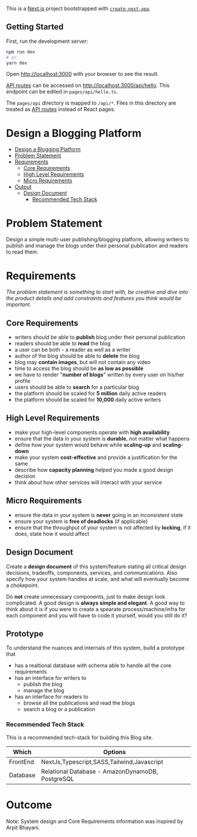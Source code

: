 This is a [Next.js](https://nextjs.org/) project bootstrapped with [`create-next-app`](https://github.com/vercel/next.js/tree/canary/packages/create-next-app).

## Getting Started

First, run the development server:

```bash
npm run dev
# or
yarn dev
```

Open [http://localhost:3000](http://localhost:3000) with your browser to see the result.

[API routes](https://nextjs.org/docs/api-routes/introduction) can be accessed on [http://localhost:3000/api/hello](http://localhost:3000/api/hello). This endpoint can be edited in `pages/api/hello.ts`.

The `pages/api` directory is mapped to `/api/*`. Files in this directory are treated as [API routes](https://nextjs.org/docs/api-routes/introduction) instead of React pages.

# Design a Blogging Platform

<!--ts-->

- [Design a Blogging Platform](#design-a-blogging-platform)
- [Problem Statement](#problem-statement)
- [Requirements](#requirements)
  - [Core Requirements](#core-requirements)
  - [High Level Requirements](#high-level-requirements)
  - [Micro Requirements](#micro-requirements)
- [Output](#output)
  - [Design Document](#design-document)
    - [Recommended Tech Stack](#recommended-tech-stack)

<!--te-->

# Problem Statement

Design a simple multi-user publishing/blogging platform, allowing writers to publish and manage the blogs under their personal publication and readers to read them.

# Requirements

<!--rs-->

_The problem statement is something to start with, be creative and dive into the product details and add constraints and features you think would be important._

<!--re-->

## Core Requirements

- writers should be able to **publish** blog under their personal publication
- readers should be able to **read** the blog
- a user can be both - a reader as well as a writer
- author of the blog should be able to **delete** the blog
- blog may **contain images**, but will not contain any video
- time to access the blog should be **as low as possible**
- we have to render "**number of blogs**" written by every user on his/her profile
- users should be able to **search** for a particular blog
- the platform should be scaled for **5 million** daily active readers
- the platform should be scaled for **10,000** daily active writers

## High Level Requirements

<!--hs-->

- make your high-level components operate with **high availability**
- ensure that the data in your system is **durable**, not matter what happens
- define how your system would behave while **scaling-up** and **scaling-down**
- make your system **cost-effective** and provide a justification for the same
- describe how **capacity planning** helped you made a good design decision
- think about how other services will interact with your service
<!--he-->

## Micro Requirements

<!--ms-->

- ensure the data in your system is **never** going in an inconsistent state
- ensure your system is **free of deadlocks** (if applicable)
- ensure that the throughput of your system is not affected by **locking**, if it does, state how it would affect
<!--me-->


## Design Document

<!--ds-->

Create a **design document** of this system/feature stating all critical design decisions, tradeoffs, components, services, and communications. Also specify how your system handles at scale, and what will eventually become a chokepoint.

Do **not** create unnecessary components, just to make design look complicated. A good design is **always simple and elegant**. A good way to think about it is if you were to create a spearate process/machine/infra for each component and you will have to code it yourself, would you still do it?

<!--de-->

## Prototype

To understand the nuances and internals of this system, build a prototype that

- has a realtional database with schema able to handle all the core requirements
- has an interface for writers to
  - publish the blog
  - manage the blog
- has an interface for readers to
  - browse all the publications and read the blogs
  - search a blog or a publication

### Recommended Tech Stack

This is a recommended tech-stack for building this Blog site.

| Which    | Options                                          |
| -------- | ------------------------------------------------ |
| FrontEnd | NextJs,Typescript,SASS,Tailwind,Javascript       |
| Database | Relational Database - AmazonDynamoDB, PostgreSQL |

# Outcome

<!--fs-->

Note: System design and Core Requirements information was inspired by Arpit Bhayani.

<!--fe-->
